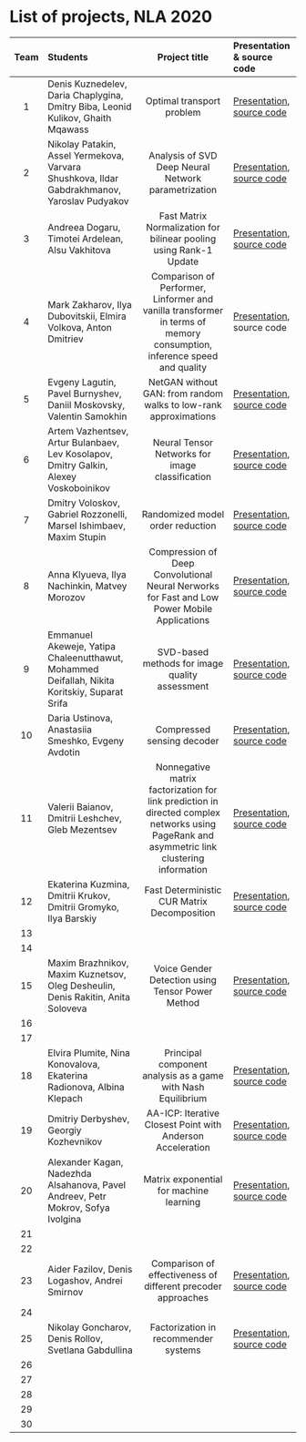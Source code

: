 # List of projects, NLA 2020

| Team | Students | Project title | Presentation & source code |
|:------:|:----------|:----------:|:----------|
| 1 | Denis Kuznedelev, Daria Chaplygina, Dmitry Biba, Leonid Kulikov, Ghaith Mqawass| Optimal transport problem | [Presentation](./presentations/team_01.pdf), [source code](https://github.com/Godofnothing/optimal_transport_problem) |
| 2 | Nikolay Patakin, Assel Yermekova, Varvara Shushkova, Ildar Gabdrakhmanov, Yaroslav Pudyakov | Analysis of SVD Deep Neural Network parametrization |  [Presentation](./presentations/team_02.pdf), [source code](https://github.com/npatakin/svd-norm-flows) |
| 3 | Andreea Dogaru, Timotei Ardelean, Alsu Vakhitova | Fast Matrix Normalization for bilinear pooling using Rank-1 Update | [Presentation](./presentations/team_03.pdf), [source code](https://github.com/AndreeaDogaru/BCNN-RUN) |
| 4 | Mark Zakharov, Ilya Dubovitskii, Elmira Volkova, Anton Dmitriev | Comparison of Performer, Linformer and vanilla transformer in terms of memory consumption, inference speed and quality | [Presentation](./presentations/team_04.pdf), source code |
| 5 | Evgeny Lagutin, Pavel Burnyshev, Daniil Moskovsky, Valentin Samokhin | NetGAN without GAN: from random walks to low-rank approximations | [Presentation](./presentations/team_05.pdf), [source code](https://github.com/sverdoot/netgan-without-gan) |
| 6 | Artem Vazhentsev, Artur Bulanbaev, Lev Kosolapov, Dmitry Galkin, Alexey Voskoboinikov | Neural Tensor Networks for image classification | [Presentation](./presentations/team_06.pdf), [source code](https://github.com/ArtemVazh/Neural-Tensor-Network) |
| 7 | Dmitry Voloskov, Gabriel Rozzonelli, Marsel Ishimbaev, Maxim Stupin  | Randomized model order reduction | [Presentation](./presentations/team_07.pdf), [source code](https://github.com/dvoloskov/nla_project) |
| 8 | Anna Klyueva, Ilya Nachinkin, Matvey Morozov | Compression of Deep Convolutional Neural Nerworks for Fast and Low Power Mobile Applications | [Presentation](./presentations/team_08.pdf), [source code](https://github.com/MatveyMor/NLA_project) |
| 9 | Emmanuel Akeweje, Yatipa Chaleenutthawut, Mohammed Deifallah, Nikita Koritskiy, Suparat Srifa| SVD-based methods for image quality assessment | [Presentation](./presentations/team_09.pdf), [source code](https://github.com/koritsky/ssvd) |
| 10 | Daria Ustinova, Anastasiia Smeshko, Evgeny Avdotin | Compressed sensing decoder | [Presentation](./presentations/team_10.pdf), [source code](https://github.com/smeshk/NLA_project) | 
| 11 | Valerii Baianov, Dmitrii Leshchev, Gleb Mezentsev | Nonnegative matrix factorization for link prediction in directed complex networks using PageRank and asymmetric link clustering information | [Presentation](./presentations/team_11.pdf), [source code](https://github.com/Glebzok/NLA_Final_Project) |
| 12 | Ekaterina Kuzmina, Dmitrii Krukov, Dmitrii Gromyko, Ilya Barskiy | Fast Deterministic CUR Matrix Decomposition | [Presentation](./presentations/team_12.pdf), [source code](https://github.com/NevVerVer/Fast-CUR-Decomposition) |
| 13 | | |
| 14 | | |
| 15 | Maxim Brazhnikov, Maxim Kuznetsov, Oleg Desheulin, Denis Rakitin, Anita Soloveva | Voice Gender Detection using Tensor Power Method | [Presentation](./presentations/team_15.pdf), [source code](https://github.com/aniton/MMODA_NLA_Project) |
| 16 | 
| 17 | 
| 18 | Elvira Plumite, Nina Konovalova, Ekaterina Radionova, Albina Klepach | Principal component analysis as a game with Nash Equilibrium | [Presentation](./presentations/team_18.pdf), [source code](https://github.com/eplumite/nla-skoltech-project) |
| 19 | Dmitriy Derbyshev, Georgiy Kozhevnikov | AA-ICP: Iterative Closest Point with Anderson Acceleration | [Presentation](./presentations/team_19.pdf), [source code](https://github.com/Kirikus/nla2020_ICP_AA) |
| 20 | Alexander Kagan, Nadezhda Alsahanova, Pavel Andreev, Petr Mokrov, Sofya Ivolgina | Matrix exponential for machine learning | [Presentation](./presentations/team_20.pdf), [source code](https://github.com/AndreevP/MEML) |
| 21 |
| 22 |
| 23 | Aider Fazilov, Denis Logashov, Andrei Smirnov | Comparison of effectiveness of different precoder approaches | [Presentation](./presentations/team_23.pdf), [source code](https://github.com/chey-to-mozg/ADA_nla_project) |
| 24 | 
| 25 | Nikolay Goncharov, Denis Rollov, Svetlana Gabdullina  | Factorization in recommender systems | [Presentation](./presentations/team_25.pdf), [source code](https://github.com/rollovd/RecommendationSystemsProject/) |
| 26 | 
| 27 |
| 28 |
| 29 |
| 30 |  







